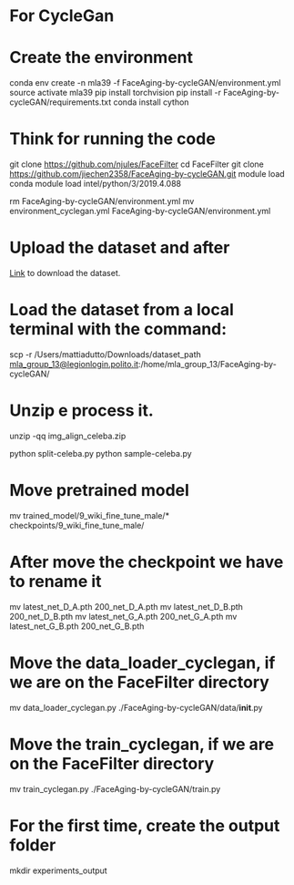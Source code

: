 # For CycleGan

# Create the environment
conda env create -n mla39 -f FaceAging-by-cycleGAN/environment.yml
source activate mla39
pip install torchvision
pip install -r FaceAging-by-cycleGAN/requirements.txt
conda install cython

# Think for running the code
git clone https://github.com/njules/FaceFilter
cd FaceFilter
git clone https://github.com/jiechen2358/FaceAging-by-cycleGAN.git
module load conda
module load intel/python/3/2019.4.088

rm FaceAging-by-cycleGAN/environment.yml
mv environment_cyclegan.yml FaceAging-by-cycleGAN/environment.yml

# Upload the dataset and after 
[Link](https://drive.google.com/drive/folders/0B7EVK8r0v71pWEZsZE9oNnFzTm8?resourcekey=0-5BR16BdXnb8hVj6CNHKzLg) to download the dataset.
# Load the dataset from a local terminal with the command:
scp -r /Users/mattiadutto/Downloads/dataset_path  mla_group_13@legionlogin.polito.it:/home/mla_group_13/FaceAging-by-cycleGAN/
# Unzip e process it.
unzip -qq img_align_celeba.zip

python split-celeba.py
python sample-celeba.py

# Move pretrained model
mv trained_model/9_wiki_fine_tune_male/* checkpoints/9_wiki_fine_tune_male/
# After move the checkpoint we have to rename it
mv latest_net_D_A.pth 200_net_D_A.pth
mv latest_net_D_B.pth 200_net_D_B.pth
mv latest_net_G_A.pth 200_net_G_A.pth
mv latest_net_G_B.pth 200_net_G_B.pth

# Move the data_loader_cyclegan, if we are on the FaceFilter directory
mv data_loader_cyclegan.py ./FaceAging-by-cycleGAN/data/__init__.py
# Move the train_cyclegan, if we are on the FaceFilter directory
mv train_cyclegan.py ./FaceAging-by-cycleGAN/train.py

# For the first time, create the output folder
mkdir experiments_output